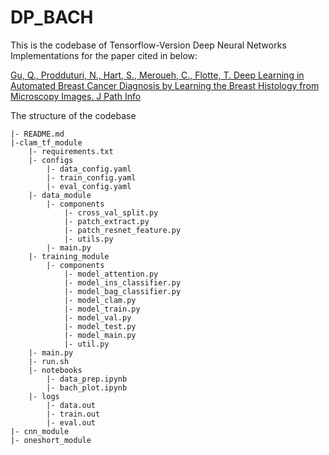# DP_BACH
This is the codebase of Tensorflow-Version Deep Neural Networks Implementations for the paper cited in below:

[Gu, Q., Prodduturi, N., Hart, S., Meroueh, C., Flotte, T. Deep Learning in Automated Breast Cancer Diagnosis by Learning the Breast Histology from Microscopy Images. J Path Info](https://www.jpathinformatics.org/article.asp?issn=2153-3539;year=2021;volume=12;issue=1;spage=44;epage=44;aulast=;t=6)

The structure of the codebase
```
|- README.md
|-clam_tf_module
    |- requirements.txt
    |- configs
        |- data_config.yaml
        |- train_config.yaml
        |- eval_config.yaml
    |- data_module
        |- components
            |- cross_val_split.py
            |- patch_extract.py
            |- patch_resnet_feature.py
            |- utils.py
        |- main.py
    |- training_module
        |- components
            |- model_attention.py
            |- model_ins_classifier.py
            |- model_bag_classifier.py
            |- model_clam.py
            |- model_train.py
            |- model_val.py
            |- model_test.py
            |- model_main.py
            |- util.py
    |- main.py
    |- run.sh
    |- notebooks
        |- data_prep.ipynb
        |- bach_plot.ipynb
    |- logs
        |- data.out
        |- train.out
        |- eval.out
|- cnn_module
|- oneshort_module
```
